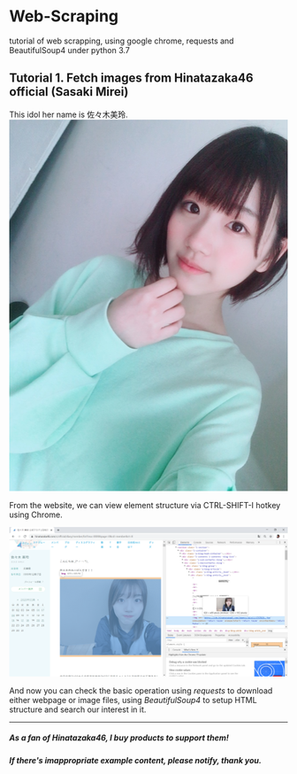 # Web-Scraping
tutorial of web scrapping, using google chrome, requests and BeautifulSoup4 under python 3.7


## Tutorial 1. Fetch images from Hinatazaka46 official (Sasaki Mirei)

This idol her name is 佐々木美玲.
![alt text](1.Hinatazaka46_SasakiMirei/0ae13d065f7cd918bf914d25ce056.jpg "佐々木美玲")

From the website, we can view element structure via CTRL-SHIFT-I hotkey using Chrome.

![alt text](1.Hinatazaka46_SasakiMirei/Element%20Css%20selector%20example%20of%20Sasaki%20Mirei%20in%20hinatazaka46.com.PNG "佐々木美玲 official")

And now you can check the basic operation using *requests* to download either webpage or image files,
using *BeautifulSoup4* to setup HTML structure and search our interest in it.

--------------------------------------------------------------------------------------------
##### As a fan of Hinatazaka46, I buy products to support them!
##### If there's imappropriate example content, please notify, thank you.
